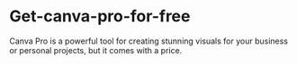 # Get-canva-pro-for-free
Canva Pro is a powerful tool for creating stunning visuals for your business or personal projects, but it comes with a price.
